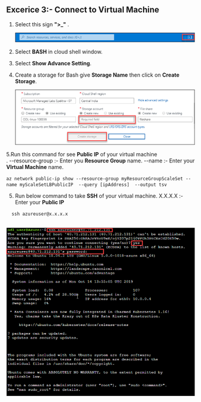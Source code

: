 ## Excerice 3:- Connect to Virtual Machine

1. Select this sign **">_"** .<br/>

   <img src="images/azureclisign.png"/><br/>

2. Select **BASH** in cloud shell window.<br/>

3. Select **Show Advance Setting**.<br/>

4. Create a storage for Bash give **Storage Name** then click on **Create Storage**.<br/>

   <img src="images/st.png"/><br/>
   
5.Run this command for see **Public IP** of your virtual machine<br/>.
  --resource-group :- Enter you **Resource Group** name.
  --name :- Enter your **VIrtual Machine** name.
  
  ```
  az network public-ip show --resource-group myResourceGroupScaleSet --name myScaleSetLBPublicIP  --query [ipAddress]  --output tsv
  ```
      

5. Run below command to take **SSH** of your virtual machine.
   X.X.X.X :- Enter your **Public IP**

  ```
    ssh azureuser@x.x.x.x
   
  ```
   <img src="images/ssh.png"/><br/>
